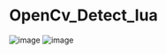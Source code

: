 # OpenCv_Detect_lua

![image](https://user-images.githubusercontent.com/78076796/161370171-e22245e0-17e3-44a2-b001-06c1f7c44a45.png)
![image](https://user-images.githubusercontent.com/78076796/161370189-d7a3632f-9715-403d-9af2-c71009090210.png)


